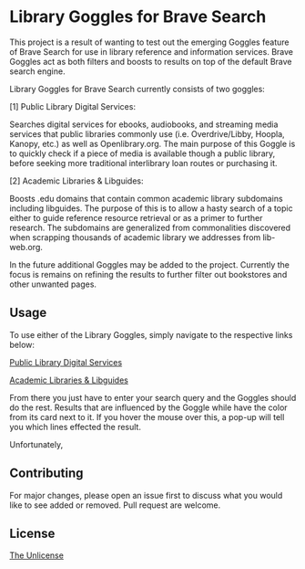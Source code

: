# Library Goggles for Brave Search

This project is a result of wanting to test out the emerging Goggles feature of Brave Search for use in library reference and information services. Brave Goggles act as both filters and boosts to results on top of the default Brave search engine.

Library Goggles for Brave Search currently consists of two goggles: 


[1] Public Library Digital Services: 

Searches digital services for ebooks, audiobooks, and streaming media services that public libraries commonly use (i.e. Overdrive/Libby, Hoopla, Kanopy, etc.) as well as Openlibrary.org. The main purpose of this Goggle is to quickly check if a piece of media is available though a public library, before seeking more traditional interlibrary loan routes or purchasing it. 


[2] Academic Libraries & Libguides:

Boosts .edu domains that contain common academic library subdomains including libguides. The purpose of this is to allow a hasty search of a topic either to guide reference resource retrieval or as a primer to further research. The subdomains are generalized from commonalities discovered when scrapping thousands of academic library we addresses from lib-web.org.

In the future additional Goggles may be added to the project. Currently the focus is remains on refining the results to further filter out bookstores and other unwanted pages.


## Usage
To use either of the Library Goggles, simply navigate to the respective links below:

[Public Library Digital Services](https://search.brave.com/goggles?goggles_id=https%3A%2F%2Fraw.githubusercontent.com%2Felsewhither%2Fbrave-search-goggles%2Fmain%2Fpublic_library_digital_services.goggle)

[Academic Libraries & Libguides](https://search.brave.com/goggles?goggles_id=https%3A%2F%2Fraw.githubusercontent.com%2Felsewhither%2Fbrave-search-goggles%2Fmain%2Facademic_libraries.goggle)

From there you just have to enter your search query and the Goggles should do the rest. Results that are influenced by the Goggle while have the color from its card next to it. If you hover the mouse over this, a pop-up will tell you which lines effected the result.
 
Unfortunately,

## Contributing

For major changes, please open an issue first to discuss what you would like to see added or removed. Pull request are welcome.


## License

[The Unlicense](https://choosealicense.com/licenses/unlicense/)
